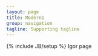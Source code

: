 ```yaml
---
layout: page
title: Modern1
group: navigation
tagline: Supporting tagline
---
```

{% include JB/setup %}
Igor page
